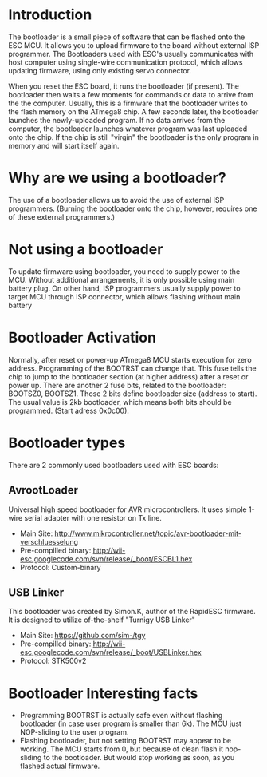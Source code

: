 # Introduction #

The bootloader is a small piece of software that can be flashed onto the ESC MCU. It allows you to upload firmware to the board without external ISP programmer. The Bootloaders used with ESC's usually communicates with host computer using single-wire communication protocol, which allows updating firmware, using only existing servo connector.

When you reset the ESC board, it runs the bootloader (if present). The bootloader then waits a few moments for commands or data to arrive from the the computer. Usually, this is a firmware that the bootloader writes to the flash memory on the ATmega8 chip. A few seconds later, the bootloader launches the newly-uploaded program. If no data arrives from the computer, the bootloader launches whatever program was last uploaded onto the chip. If the chip is still "virgin" the bootloader is the only program in memory and will start itself again.


# Why are we using a bootloader? #

The use of a bootloader allows us to avoid the use of external ISP  programmers. (Burning the bootloader onto the chip, however, requires one of these external programmers.)

# Not using a bootloader #

To update firmware using bootloader, you need to supply power to the MCU. Without additional arrangements, it is only possible using main battery plug. On other hand, ISP programmers usually supply power to target MCU through ISP connector, which allows flashing without main battery

# Bootloader Activation #

Normally, after reset or power-up ATmega8 MCU starts execution for zero address. Programming of the BOOTRST can change that. This fuse tells the chip to jump to the bootloader section (at higher address) after a reset or power up. There are another 2 fuse bits, related to the bootloader: BOOTSZ0, BOOTSZ1.  Those 2 bits define  bootloader size (address to start). The usual value is 2kb bootloader, which means both bits should be programmed. (Start adress 0x0c00).

# Bootloader types #

There are 2 commonly used bootloaders used with ESC boards:

## AvrootLoader ##

Universal high speed bootloader for AVR microcontrollers. It uses simple 1-wire serial adapter with one resistor on Tx line.

  * Main Site: http://www.mikrocontroller.net/topic/avr-bootloader-mit-verschluesselung
  * Pre-compilled binary: http://wii-esc.googlecode.com/svn/release/_boot/ESCBL1.hex
  * Protocol: Custom-binary


## USB Linker ##

This bootloader was created by Simon.K, author of the RapidESC firmware. It is designed to utilize of-the-shelf "Turnigy USB Linker"

  * Main Site: https://github.com/sim-/tgy
  * Pre-compilled binary: http://wii-esc.googlecode.com/svn/release/_boot/USBLinker.hex
  * Protocol: STK500v2




# Bootloader Interesting facts #

  * Programming BOOTRST is actually safe even without flashing bootloader (in case user program is smaller than 6k). The MCU just NOP-sliding to the user program.
  * Flashing bootloader, but not setting BOOTRST may appear to be working. The MCU starts from 0, but because of clean flash it nop-sliding to the bootloader. But would stop working as soon, as you flashed actual firmware.